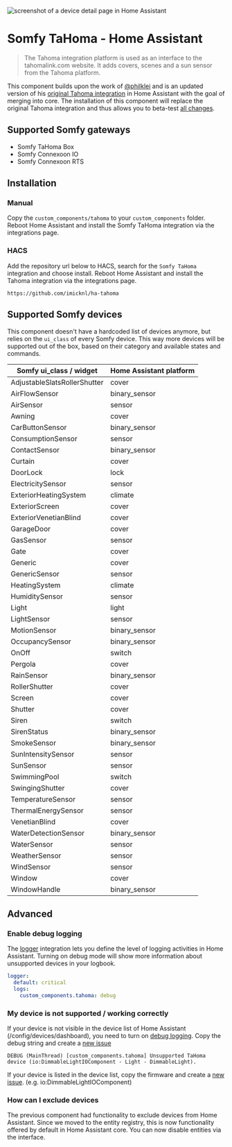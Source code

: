 ![screenshot of a device detail page in Home Assistant](https://raw.githubusercontent.com/iMicknl/ha-tahoma/master/media/tahoma_device_page.png)

# Somfy TaHoma - Home Assistant

> The Tahoma integration platform is used as an interface to the tahomalink.com website. It adds covers, scenes and a sun sensor from the Tahoma platform.

This component builds upon the work of [@philklei](https://github.com/philklei) and is an updated version of his [original Tahoma integration](https://www.home-assistant.io/integrations/tahoma/) in Home Assistant with the goal of merging into core. The installation of this component will replace the original Tahoma integration and thus allows you to beta-test [all changes](./CHANGELOG.md).

## Supported Somfy gateways

- Somfy TaHoma Box
- Somfy Connexoon IO
- Somfy Connexoon RTS

## Installation

### Manual

Copy the `custom_components/tahoma` to your `custom_components` folder. Reboot Home Assistant and install the Somfy TaHoma integration via the integrations page.

### HACS

Add the repository url below to HACS, search for the `Somfy TaHoma` integration and choose install. Reboot Home Assistant and install the Tahoma integration via the integrations page.

```
https://github.com/imicknl/ha-tahoma
```

## Supported Somfy devices

This component doesn't have a hardcoded list of devices anymore, but relies on the `ui_class` of every Somfy device. This way more devices will be supported out of the box, based on their category and available states and commands.

| Somfy ui_class / widget      | Home Assistant platform |
| ---------------------------- | ----------------------- |
| AdjustableSlatsRollerShutter | cover                   |
| AirFlowSensor                | binary_sensor           |
| AirSensor                    | sensor                  |
| Awning                       | cover                   |
| CarButtonSensor              | binary_sensor           |
| ConsumptionSensor            | sensor                  |
| ContactSensor                | binary_sensor           |
| Curtain                      | cover                   |
| DoorLock                     | lock                    |
| ElectricitySensor            | sensor                  |
| ExteriorHeatingSystem        | climate                 |
| ExteriorScreen               | cover                   |
| ExteriorVenetianBlind        | cover                   |
| GarageDoor                   | cover                   |
| GasSensor                    | sensor                  |
| Gate                         | cover                   |
| Generic                      | cover                   |
| GenericSensor                | sensor                  |
| HeatingSystem                | climate                 |
| HumiditySensor               | sensor                  |
| Light                        | light                   |
| LightSensor                  | sensor                  |
| MotionSensor                 | binary_sensor           |
| OccupancySensor              | binary_sensor           |
| OnOff                        | switch                  |
| Pergola                      | cover                   |
| RainSensor                   | binary_sensor           |
| RollerShutter                | cover                   |
| Screen                       | cover                   |
| Shutter                      | cover                   |
| Siren                        | switch                  |
| SirenStatus                  | binary_sensor           |
| SmokeSensor                  | binary_sensor           |
| SunIntensitySensor           | sensor                  |
| SunSensor                    | sensor                  |
| SwimmingPool                 | switch                  |
| SwingingShutter              | cover                   |
| TemperatureSensor            | sensor                  |
| ThermalEnergySensor          | sensor                  |
| VenetianBlind                | cover                   |
| WaterDetectionSensor         | binary_sensor           |
| WaterSensor                  | sensor                  |
| WeatherSensor                | sensor                  |
| WindSensor                   | sensor                  |
| Window                       | cover                   |
| WindowHandle                 | binary_sensor           |

## Advanced

### Enable debug logging

The [logger](https://www.home-assistant.io/integrations/logger/) integration lets you define the level of logging activities in Home Assistant. Turning on debug mode will show more information about unsupported devices in your logbook.

```yaml
logger:
  default: critical
  logs:
    custom_components.tahoma: debug
```

### My device is not supported / working correctly

If your device is not visible in the device list of Home Assistant (/config/devices/dashboard), you need to turn on [debug logging](#enable-debug-logging). Copy the debug string and create a [new issue](https://github.com/iMicknl/ha-tahoma/issues/new/choose)

`DEBUG (MainThread) [custom_components.tahoma] Unsupported TaHoma device (io:DimmableLightIOComponent - Light - DimmableLight).`

If your device is listed in the device list, copy the firmware and create a [new issue](https://github.com/iMicknl/ha-tahoma/issues/new/choose). (e.g. io:DimmableLightIOComponent)

### How can I exclude devices

The previous component had functionality to exclude devices from Home Assistant. Since we moved to the entity registry, this is now functionality offered by default in Home Assistant core. You can now disable entities via the interface.
